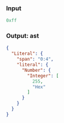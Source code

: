 ### Input
```js parse:expr
0xff
```

### Output: ast
```json
{
  "Literal": {
    "span": "0:4",
    "literal": {
      "Number": {
        "Integer": [
          255,
          "Hex"
        ]
      }
    }
  }
}
```
